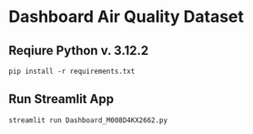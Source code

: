 # Dashboard Air Quality Dataset
## Reqiure Python v. 3.12.2
`pip install -r requirements.txt`
## Run Streamlit App
`streamlit run Dashboard_M008D4KX2662.py`
